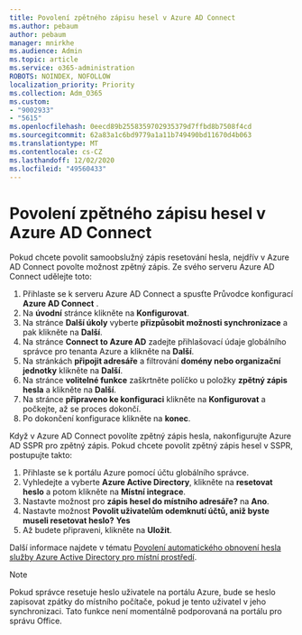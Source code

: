 ```yaml
---
title: Povolení zpětného zápisu hesel v Azure AD Connect
ms.author: pebaum
author: pebaum
manager: mnirkhe
ms.audience: Admin
ms.topic: article
ms.service: o365-administration
ROBOTS: NOINDEX, NOFOLLOW
localization_priority: Priority
ms.collection: Adm_O365
ms.custom:
- "9002933"
- "5615"
ms.openlocfilehash: 0eecd89b2558359702935379d7ffbd8b7508f4cd
ms.sourcegitcommit: 62a83a1c6bd9779a1a11b749490bd11670d4b063
ms.translationtype: MT
ms.contentlocale: cs-CZ
ms.lasthandoff: 12/02/2020
ms.locfileid: "49560433"
---
```

# <a name="enable-password-writeback-in-azure-ad-connect"></a>Povolení zpětného zápisu hesel v Azure AD Connect

Pokud chcete povolit samoobslužný zápis resetování hesla, nejdřív v Azure AD Connect povolte možnost zpětný zápis. Ze svého serveru Azure AD Connect udělejte toto:

1. Přihlaste se k serveru Azure AD Connect a spusťte Průvodce konfigurací **Azure AD Connect** .
2. Na **úvodní** stránce klikněte na **Konfigurovat**.
3. Na stránce **Další úkoly** vyberte **přizpůsobit možnosti synchronizace** a pak klikněte na **Další**.
4. Na stránce **Connect to Azure AD** zadejte přihlašovací údaje globálního správce pro tenanta Azure a klikněte na **Další**.
5. Na stránkách **připojit adresáře** a filtrování **domény nebo organizační jednotky** klikněte na **Další**.
6. Na stránce **volitelné funkce** zaškrtněte políčko u položky **zpětný zápis hesla** a klikněte na **Další**.
7. Na stránce **připraveno ke konfiguraci** klikněte na **Konfigurovat** a počkejte, až se proces dokončí.
8. Po dokončení konfigurace klikněte na **konec**.

Když v Azure AD Connect povolíte zpětný zápis hesla, nakonfigurujte Azure AD SSPR pro zpětný zápis.  Pokud chcete povolit zpětný zápis hesel v SSPR, postupujte takto:

1. Přihlaste se k portálu Azure pomocí účtu globálního správce.
2. Vyhledejte a vyberte **Azure Active Directory**, klikněte na **resetovat heslo** a potom klikněte na **Místní integrace**.
3. Nastavte možnost pro **zápis hesel do místního adresáře?** na **Ano**.
4. Nastavte možnost **Povolit uživatelům odemknutí účtů, aniž byste museli resetovat heslo?** **Yes**
5. Až budete připraveni, klikněte na **Uložit**.

Další informace najdete v tématu [Povolení automatického obnovení hesla služby Azure Active Directory pro místní prostředí](https://docs.microsoft.com/azure/active-directory/authentication/tutorial-enable-sspr-writeback).

> [!NOTE]
>  Pokud správce resetuje heslo uživatele na portálu Azure, bude se heslo zapisovat zpátky do místního počítače, pokud je tento uživatel v jeho synchronizaci. Tato funkce není momentálně podporovaná na portálu pro správu Office.